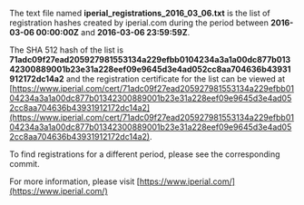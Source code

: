 The text file named **iperial_registrations_2016_03_06.txt** is the list of registration hashes created by iperial.com during the period between **2016-03-06 00:00:00Z** and **2016-03-06 23:59:59Z**.

The SHA 512 hash of the list is **71adc09f27ead205927981553134a229efbb0104234a3a1a00dc877b01342300889001b23e31a228eef09e9645d3e4ad052cc8aa704636b43931912172dc14a2** and the registration certificate for the list can be viewed at [https://www.iperial.com/cert/71adc09f27ead205927981553134a229efbb0104234a3a1a00dc877b01342300889001b23e31a228eef09e9645d3e4ad052cc8aa704636b43931912172dc14a2](https://www.iperial.com/cert/71adc09f27ead205927981553134a229efbb0104234a3a1a00dc877b01342300889001b23e31a228eef09e9645d3e4ad052cc8aa704636b43931912172dc14a2).

To find registrations for a different period, please see the corresponding commit.

For more information, please visit [https://www.iperial.com/](https://www.iperial.com/)
